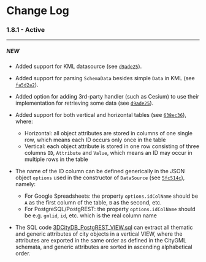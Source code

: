 # Change Log

### 1.8.1 - Active
---------

##### NEW

* Added support for KML datasource (see [`d9ade25`](https://github.com/tum-gis/mashup-data-source-service/commit/d9ade25adb200f586f72a2e1a93ec73a36bf9b03)).

* Added support for parsing `SchemaData` besides simple `Data` in KML (see [`fa5d2a2`](https://github.com/tum-gis/mashup-data-source-service/commit/fa5d2a248423576eec93b6e5714ce90327e6ab62)).

* Added option for adding 3rd-party handler (such as Cesium) to use their implementation for retrieving some data (see [`d9ade25`](https://github.com/tum-gis/mashup-data-source-service/commit/d9ade25adb200f586f72a2e1a93ec73a36bf9b03)).

* Added support for both vertical and horizontal tables (see [`638ec36`](https://github.com/tum-gis/mashup-data-source-service/commit/638ec36161b5d4bb5673636c2e4290854e63c0f9)), where:
    + Horizontal: all object attributes are stored in columns of one single row, which means each ID occurs only once in the table
    + Vertical: each object attribute is stored in one row consisting of three columns `ID`, `Attribute` and `Value`, which means an ID may occur in multiple rows in the table

* The name of the ID column can be defined generically in the JSON object `options` used in the constructor of `DataSource` (see [`5fc514c`](https://github.com/tum-gis/mashup-data-source-service/commit/5fc514c4c27c62d766681856fbbee96c898697e2)), namely:
    + For Google Spreadsheets: the property `options.idColName` should be `A` as the first column of the table, `B` as the second, etc.
    + For PostgreSQL/PostgREST: the property `options.idColName` should be e.g. `gmlid`, `id`, etc. which is the real column name
    
* The SQL code [3DCityDB_PostgREST_VIEW.sql](tools/sql/3DCityDB_PostgREST_VIEW.sql) can extract all thematic and generic attributes of city objects in a vertical VIEW,
where the attributes are exported in the same order as defined in the CityGML schemata, and generic attributes are sorted in ascending alphabetical order.
